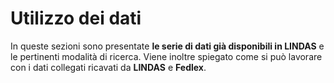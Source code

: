 # Utilizzo dei dati

In queste sezioni sono presentate **le serie di dati già disponibili in LINDAS** e le pertinenti modalità di ricerca. Viene inoltre spiegato come si può lavorare con i dati collegati ricavati da **LINDAS** e **Fedlex**.
